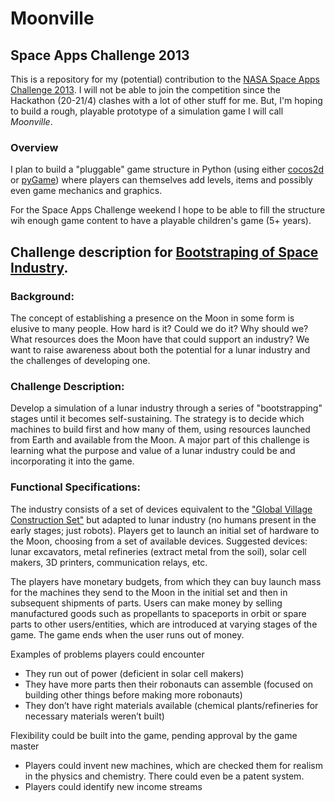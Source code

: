 # Moonville

## Space Apps Challenge 2013

This is a repository for my (potential) contribution to the [NASA Space Apps Challenge 2013](http://spaceappschallenge.org/). I will not be able to join the competition since the Hackathon (20-21/4) clashes with a lot of other stuff for me. But, I'm hoping to build a rough, playable prototype of a simulation game I will call _Moonville_.

### Overview

I plan to build a "pluggable" game structure in Python (using either [cocos2d](http://cocos2d.org/) or [pyGame](http://www.pygame.org/)) where players can themselves add levels, items and possibly even game mechanics and graphics.

For the Space Apps Challenge weekend I hope to be able to fill the structure wih enough game content to have a playable children's game (5+ years).

## Challenge description for [Bootstraping of Space Industry](http://spaceappschallenge.org/challenge/affordable-rapid-bootstrapping-of-space-industry/).

### Background:

The concept of establishing a presence on the Moon in some form is elusive to many people. How hard is it? Could we do it? Why should we? What resources does the Moon have that could support an industry? We want to raise awareness about both the potential for a lunar industry and the challenges of developing one.

### Challenge Description:

Develop a simulation of a lunar industry through a series of "bootstrapping" stages until it becomes self-sustaining. The strategy is to decide which machines to build first and how many of them, using resources launched from Earth and available from the Moon. A major part of this challenge is learning what the purpose and value of a lunar industry could be and incorporating it into the game.

### Functional Specifications:

The industry consists of a set of devices equivalent to the ["Global Village Construction Set"](http://opensourceecology.org/wiki/Global_Village_Construction_Set) but adapted to lunar industry (no humans present in the early stages; just robots). Players get to launch an initial set of hardware to the Moon, choosing from a set of available devices. Suggested devices: lunar excavators, metal refineries (extract metal from the soil), solar cell makers, 3D printers, communication relays, etc.

The players have monetary budgets, from which they can buy launch mass for the machines they send to the Moon in the initial set and then in subsequent shipments of parts. Users can make money by selling manufactured goods such as propellants to spaceports in orbit or spare parts to other users/entities, which are introduced at varying stages of the game. The game ends when the user runs out of money.

Examples of problems players could encounter

* They run out of power (deficient in solar cell makers)
* They have more parts then their robonauts can assemble (focused on building other things before making more robonauts)
* They don’t have right materials available (chemical plants/refineries for necessary materials weren’t built)

Flexibility could be built into the game, pending approval by the game master

* Players could invent new machines, which are checked them for realism in the physics and chemistry.  There could even be a patent system.  
* Players could identify new income streams
